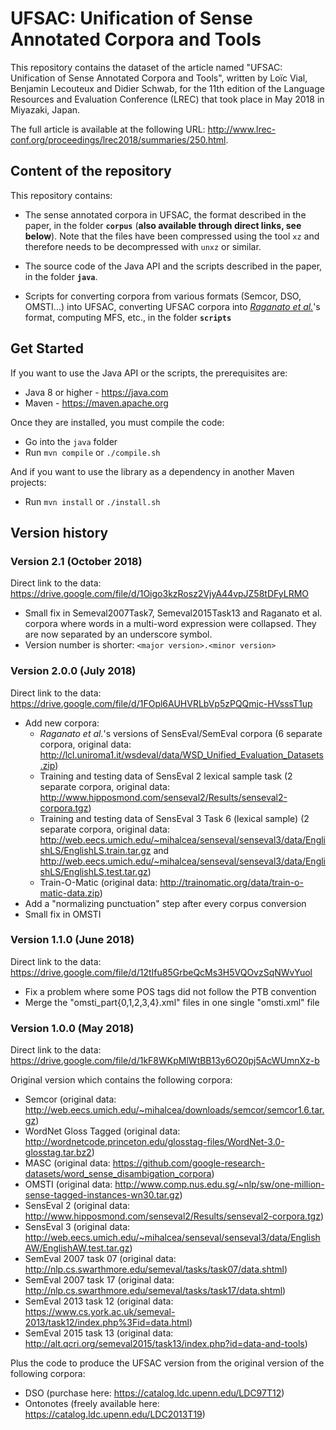# UFSAC: Unification of Sense Annotated Corpora and Tools

This repository contains the dataset of the article named "UFSAC: Unification of Sense Annotated Corpora and Tools", written by Loïc Vial, Benjamin Lecouteux and Didier Schwab, for the 11th edition of the Language Resources and Evaluation Conference (LREC) that took place in May 2018 in Miyazaki, Japan.

The full article is available at the following URL: <http://www.lrec-conf.org/proceedings/lrec2018/summaries/250.html>.

## Content of the repository

This repository contains:

* The sense annotated corpora in UFSAC, the format described in the paper, in the folder **`corpus`** (**also available through direct links, see below**). Note that the files have been compressed using the tool `xz` and therefore needs to be decompressed with `unxz` or similar.

* The source code of the Java API and the scripts described in the paper, in the folder **`java`**.

* Scripts for converting corpora from various formats (Semcor, DSO, OMSTI...) into UFSAC, converting UFSAC corpora into [*Raganato et al.*](http://lcl.uniroma1.it/wsdeval/data/EACL17_WSD_EvaluationFramework.pdf)'s format, computing MFS, etc., in the folder **`scripts`**

## Get Started

If you want to use the Java API or the scripts, the prerequisites are:
- Java 8 or higher - <https://java.com>
- Maven - <https://maven.apache.org>

Once they are installed, you must compile the code:
- Go into the `java` folder
- Run `mvn compile` or `./compile.sh`

And if you want to use the library as a dependency in another Maven projects:
- Run `mvn install` or `./install.sh`

## Version history

### Version 2.1 (October 2018)

Direct link to the data: <https://drive.google.com/file/d/1Oigo3kzRosz2VjyA44vpJZ58tDFyLRMO>

- Small fix in Semeval2007Task7, Semeval2015Task13 and Raganato et al. corpora where words in a multi-word expression were collapsed. They are now separated by an underscore symbol.
- Version number is shorter: `<major version>.<minor version>`

### Version 2.0.0 (July 2018)

Direct link to the data: <https://drive.google.com/file/d/1FOpl6AUHVRLbVp5zPQQmjc-HVsssT1up>

- Add new corpora:
  - *Raganato et al.*'s versions of SensEval/SemEval corpora (6 separate corpora, original data: <http://lcl.uniroma1.it/wsdeval/data/WSD_Unified_Evaluation_Datasets.zip>) 
  - Training and testing data of SensEval 2 lexical sample task (2 separate corpora, original data: <http://www.hipposmond.com/senseval2/Results/senseval2-corpora.tgz>)
  - Training and testing data of SensEval 3 Task 6 (lexical sample) (2 separate corpora, original data: <http://web.eecs.umich.edu/~mihalcea/senseval/senseval3/data/EnglishLS/EnglishLS.train.tar.gz> and <http://web.eecs.umich.edu/~mihalcea/senseval/senseval3/data/EnglishLS/EnglishLS.test.tar.gz>)
  - Train-O-Matic (original data: <http://trainomatic.org/data/train-o-matic-data.zip>)
- Add a "normalizing punctuation" step after every corpus conversion
- Small fix in OMSTI

### Version 1.1.0 (June 2018)

Direct link to the data: <https://drive.google.com/file/d/12tIfu85GrbeQcMs3H5VQOvzSqNWvYuol>

- Fix a problem where some POS tags did not follow the PTB convention
- Merge the "omsti_part{0,1,2,3,4}.xml" files in one single "omsti.xml" file

### Version 1.0.0 (May 2018)

Direct link to the data: <https://drive.google.com/file/d/1kF8WKpMlWtBB13y6O20pj5AcWUmnXz-b>

Original version which contains the following corpora:
- Semcor (original data: <http://web.eecs.umich.edu/~mihalcea/downloads/semcor/semcor1.6.tar.gz>)
- WordNet Gloss Tagged (original data: <http://wordnetcode.princeton.edu/glosstag-files/WordNet-3.0-glosstag.tar.bz2>)
- MASC (original data: <https://github.com/google-research-datasets/word_sense_disambigation_corpora>)
- OMSTI (original data: <http://www.comp.nus.edu.sg/~nlp/sw/one-million-sense-tagged-instances-wn30.tar.gz>)
- SensEval 2 (original data: <http://www.hipposmond.com/senseval2/Results/senseval2-corpora.tgz>)
- SensEval 3 (original data: <http://web.eecs.umich.edu/~mihalcea/senseval/senseval3/data/EnglishAW/EnglishAW.test.tar.gz>)
- SemEval 2007 task 07 (original data: <http://nlp.cs.swarthmore.edu/semeval/tasks/task07/data.shtml>)
- SemEval 2007 task 17 (original data: <http://nlp.cs.swarthmore.edu/semeval/tasks/task17/data.shtml>)
- SemEval 2013 task 12 (original data: <https://www.cs.york.ac.uk/semeval-2013/task12/index.php%3Fid=data.html>)
- SemEval 2015 task 13 (original data: <http://alt.qcri.org/semeval2015/task13/index.php?id=data-and-tools>)

Plus the code to produce the UFSAC version from the original version of the following corpora:
- DSO (purchase here: <https://catalog.ldc.upenn.edu/LDC97T12>)
- Ontonotes (freely available here: <https://catalog.ldc.upenn.edu/LDC2013T19>)

